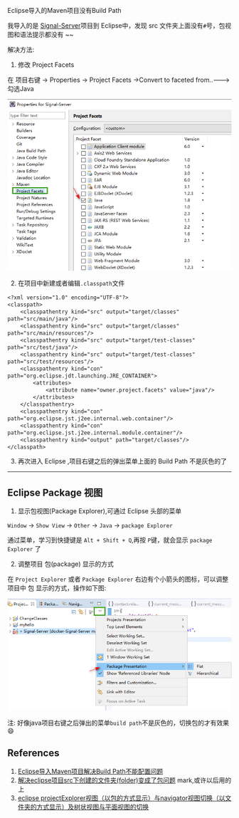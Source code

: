 Eclipse导入的Maven项目没有Build Path

我导入的是 [Signal-Server](https://github.com/signalapp/Signal-Server)项目到 Eclipse中，发现 src 文件夹上面没有`#`号，包视图和语法提示都没有 ~~

解决方法:

1. 修改 Project Facets

在 项目右键 -> Properties  -> Project Facets  ->Convert to faceted from..--->勾选Java

![](images/191012/fs20191012000017.jpg)

2. 在项目中新建或者编辑`.classpath`文件

```
<?xml version="1.0" encoding="UTF-8"?>
<classpath>
    <classpathentry kind="src" output="target/classes" path="src/main/java"/>
    <classpathentry kind="src" output="target/classes" path="src/main/resources"/>
    <classpathentry kind="src" output="target/test-classes" path="src/test/java"/>
    <classpathentry kind="src" output="target/test-classes" path="src/test/resources"/>
    <classpathentry kind="con" path="org.eclipse.jdt.launching.JRE_CONTAINER">
        <attributes>
            <attribute name="owner.project.facets" value="java"/>
        </attributes>
    </classpathentry>
    <classpathentry kind="con" path="org.eclipse.jst.j2ee.internal.web.container"/>
    <classpathentry kind="con" path="org.eclipse.jst.j2ee.internal.module.container"/>
    <classpathentry kind="output" path="target/classes"/>
</classpath>
```
3. 再次进入 Eclipse ,项目右键之后的弹出菜单上面的 Build Path 不是灰色的了



-------

## Eclipse Package 视图


1. 显示包视图(Package Explorer),可通过 Eclipse 头部的菜单 

`Window` -> `Show View` -> `Other` -> `Java` -> `package Explorer`

通过菜单，学习到快捷键是 `Alt + Shift + Q`,再按 `P`键，就会显示 `package Explorer` 了

2. 调整项目 包(package) 显示的方式

在 `Project Explorer` 或者 `Package Explorer` 右边有个小箭头的图标，可以调整 项目中 包 显示的方式，操作如下图:


![](images/191012/fs2019101200002V.jpg)

注: 好像java项目右键之后弹出的菜单`build path`不是灰色的，切换包的才有效果 :smile:




## References
1. [Eclipse导入Maven项目解决Build Path不能配置问题](https://www.cnblogs.com/ycyzharry/p/9720003.html)
2. [解决eclipse项目src下创建的文件夹(folder)变成了包问题](https://blog.csdn.net/line_to_sea/article/details/44859223) mark,或许以后用的上
3. [eclipse projectExplorer视图（以包的方式显示）与navigator视图切换（以文件夹的方式显示）及树状视图与平面视图的切换](https://www.cnblogs.com/hfx123/p/9835812.html)